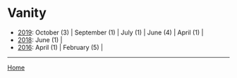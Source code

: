 # Vanity

  * [2019](./vanity-2019.md): 
      October (3) | 
      September (1) | 
      July (1) | 
      June (4) | 
      April (1) | 
  * [2018](./vanity-2018.md): 
      June (1) | 
  * [2016](./vanity-2016.md): 
      April (1) | 
      February (5) | 

----

[Home](../)

